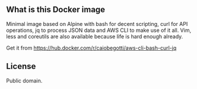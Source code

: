 ## What is this Docker image
Minimal image based on Alpine with bash for decent scripting, curl for API operations, jq to process JSON data and AWS CLI to make use of it all. Vim, less and coreutils are also available because life is hard enough already.

Get it from https://hub.docker.com/r/caiobegotti/aws-cli-bash-curl-jq

## License
Public domain.
